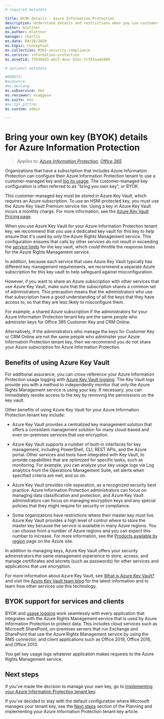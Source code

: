 ```yaml
---
# required metadata

title: BYOK details - Azure Information Protection
description: Understand details and restrictions when you use customer-managed keys (known as "bring your own key", or BYOK) with Azure Information Protection.
author: mlottner
ms.author: mlottner
manager: rkarlin
ms.date: 04/28/2020
ms.topic: conceptual
ms.collection: M365-security-compliance
ms.service: information-protection
ms.assetid: f5930ed3-a6cf-4eac-b2ec-fcf63aa4e809

# optional metadata

#ROBOTS:
#audience:
#ms.devlang:
ms.subservice: kms
ms.reviewer: esaggese
ms.suite: ems
#ms.tgt_pltfrm:
ms.custom: admin

---
```


# Bring your own key (BYOK) details for Azure Information Protection

>*Applies to: [Azure Information Protection](https://azure.microsoft.com/pricing/details/information-protection), [Office 365](https://download.microsoft.com/download/E/C/F/ECF42E71-4EC0-48FF-AA00-577AC14D5B5C/Azure_Information_Protection_licensing_datasheet_EN-US.pdf)*


Organizations that have a subscription that includes Azure Information Protection can configure their Azure Information Protection tenant to use a customer-managed key and [log its usage](log-analyze-usage.md). The customer-managed key configuration is often referred to as "bring you own key", or BYOK.

This customer-managed key must be stored in Azure Key Vault, which requires an Azure subscription. To use an HSM-protected key, you must use the Azure Key Vault Premium service tier. Using a key in Azure Key Vault incurs a monthly charge. For more information, see the [Azure Key Vault Pricing page](https://azure.microsoft.com/pricing/details/key-vault/).

When you use Azure Key Vault for your Azure Information Protection tenant key, we recommend that you use a dedicated key vault for this key to help ensure that it's used by only the Azure Rights Management service. This configuration ensures that calls by other services do not result in exceeding the [service limits](/azure/key-vault/key-vault-service-limits) for the key vault, which could throttle the response times for the Azure Rights Management service.  

In addition, because each service that uses Azure Key Vault typically has different key management requirements, we recommend a separate Azure subscription for this key vault to help safeguard against misconfiguration. 

However, if you want to share an Azure subscription with other services that use Azure Key Vault, make sure that the subscription shares a common set of administrators. This precaution means that the administrators who use that subscription have a good understanding of all the keys that they have access to, so that they are less likely to misconfigure them. 

For example, a shared Azure subscription if the administrators for your Azure Information Protection tenant key are the same people who administer keys for Office 365 Customer Key and CRM Online. 

Alternatively, if the administrators who manage the keys for Customer Key or CRM Online are not the same people who administer your Azure Information Protection tenant key, then we recommend you do not share your Azure subscription for Azure Information Protection.

## Benefits of using Azure Key Vault

For additional assurance, you can cross-reference your Azure Information Protection usage logging with [Azure Key Vault logging](/azure/key-vault/key-vault-logging). The Key Vault logs provide you with a method to independently monitor that only the Azure Rights Management service is using your key. If necessary, you can immediately revoke access to the key by removing the permissions on the key vault.

Other benefits of using Azure Key Vault for your Azure Information Protection tenant key include:

- Azure Key Vault provides a centralized key management solution that offers a consistent management solution for many cloud-based and even on-premises services that use encryption.

- Azure Key Vault supports a number of built-in interfaces for key management, including PowerShell, CLI, REST APIs, and the Azure portal. Other services and tools have integrated with Key Vault, to provide capabilities that are optimized for specific tasks, such as monitoring. For example, you can analyze your key usage logs via Log analytics from the Operations Management Suite, set alerts when specified criteria are met, and so on.

- Azure Key Vault provides role separation, as a recognized security best practice. Azure Information Protection administrators can focus on managing data classification and protection, and Azure Key Vault administrators can focus on managing encryption keys and any special policies that they might require for security or compliance.

- Some organizations have restrictions where their master key must live. Azure Key Vault provides a high level of control where to store the master key because the service is available in many Azure regions. You can choose from a number of Azure regions and you can expect this number to increase. For more information, see the [Products available by region](https://azure.microsoft.com/regions/services/) page on the Azure site.

In addition to managing keys, Azure Key Vault offers your security administrators the same management experience to store, access, and manage certificates and secrets (such as passwords) for other services and applications that use encryption. 

For more information about Azure Key Vault, see [What is Azure Key Vault?](/azure/key-vault/key-vault-whatis) and visit the [Azure Key Vault team blog](https://blogs.technet.microsoft.com/kv/) for the latest information and to learn how other services use this technology.

## BYOK support for services and clients

BYOK and [usage logging](log-analyze-usage.md) work seamlessly with every application that integrates with the Azure Rights Management service that is used by Azure Information Protection to protect data. This includes cloud services such as Microsoft SharePoint, on-premises servers that run Exchange and SharePoint that use the Azure Rights Management service by using the RMS connector, and client applications such as Office 2019, Office 2016, and Office 2013. 

You get key usage logs whatever application makes requests to the Azure Rights Management service.

## Next steps

If you've made the decision to manage your own key, go to [Implementing your Azure Information Protection tenant key](plan-implement-tenant-key.md#implementing-byok-for-your-azure-information-protection-tenant-key).

If you've decided to stay with the default configuration where Microsoft manages your tenant key, see the [Next steps](plan-implement-tenant-key.md#next-steps) section of the Planning and implementing your Azure Information Protection tenant key article.

